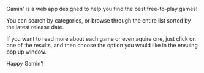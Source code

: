 Gamin' is a web app designed to help you find the best free-to-play games!

You can search by categories, or browse through the entire list sorted by the latest release date.

If you want to read more about each game or even aquire one, just click on one of the results, and then choose the option you would like in the ensuing pop up window.

Happy Gamin'!
